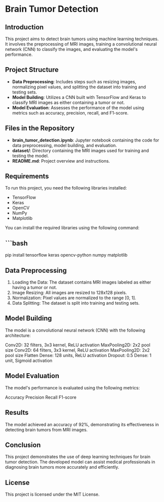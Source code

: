 # Brain Tumor Detection

## Introduction
This project aims to detect brain tumors using machine learning techniques. It involves the preprocessing of MRI images, training a convolutional neural network (CNN) to classify the images, and evaluating the model's performance.

## Project Structure
- **Data Preprocessing**: Includes steps such as resizing images, normalizing pixel values, and splitting the dataset into training and testing sets.
- **Model Building**: Utilizes a CNN built with TensorFlow and Keras to classify MRI images as either containing a tumor or not.
- **Model Evaluation**: Assesses the performance of the model using metrics such as accuracy, precision, recall, and F1-score.

## Files in the Repository
- **brain_tumor_detection.ipynb**: Jupyter notebook containing the code for data preprocessing, model building, and evaluation.
- **dataset/**: Directory containing the MRI images used for training and testing the model.
- **README.md**: Project overview and instructions.

## Requirements
To run this project, you need the following libraries installed:
- TensorFlow
- Keras
- OpenCV
- NumPy
- Matplotlib

You can install the required libraries using the following command:
  ## ```bash
pip install tensorflow keras opencv-python numpy matplotlib

## Data Preprocessing

1. Loading the Data: The dataset contains MRI images labeled as either having a tumor or not.
2. Image Resizing: All images are resized to 128x128 pixels.
3. Normalization: Pixel values are normalized to the range [0, 1].
4. Data Splitting: The dataset is split into training and testing sets.

## Model Building
The model is a convolutional neural network (CNN) with the following architecture:

Conv2D: 32 filters, 3x3 kernel, ReLU activation
MaxPooling2D: 2x2 pool size
Conv2D: 64 filters, 3x3 kernel, ReLU activation
MaxPooling2D: 2x2 pool size
Flatten
Dense: 128 units, ReLU activation
Dropout: 0.5
Dense: 1 unit, Sigmoid activation

## Model Evaluation
The model's performance is evaluated using the following metrics:

Accuracy
Precision
Recall
F1-score

## Results
The model achieved an accuracy of 92%, demonstrating its effectiveness in detecting brain tumors from MRI images.

## Conclusion
This project demonstrates the use of deep learning techniques for brain tumor detection. The developed model can assist medical professionals in diagnosing brain tumors more accurately and efficiently.

## License
This project is licensed under the MIT License.
